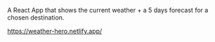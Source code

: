 A React App that shows the current weather + a 5 days forecast for a chosen destination.

https://weather-hero.netlify.app/
